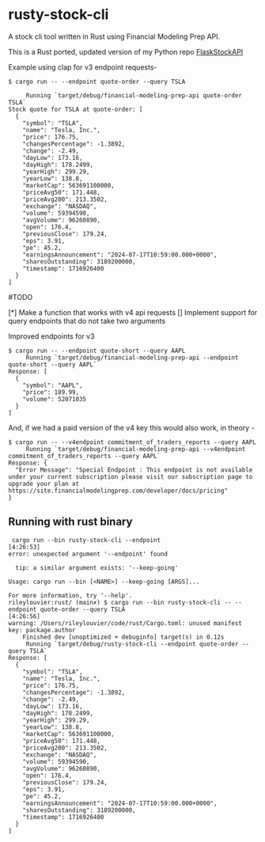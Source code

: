# rusty-stock-cli
A stock cli tool written in Rust using Financial Modeling Prep API.

This is a Rust ported, updated version of my Python repo [FlaskStockAPI](https://github.com/sadminriley/FlaskStockAPI)



Example using clap for v3 endpoint requests-

```
$ cargo run -- --endpoint quote-order --query TSLA

     Running `target/debug/financial-modeling-prep-api quote-order TSLA`
Stock quote for TSLA at quote-order: [
  {
    "symbol": "TSLA",
    "name": "Tesla, Inc.",
    "price": 176.75,
    "changesPercentage": -1.3892,
    "change": -2.49,
    "dayLow": 173.16,
    "dayHigh": 178.2499,
    "yearHigh": 299.29,
    "yearLow": 138.8,
    "marketCap": 563691100000,
    "priceAvg50": 171.448,
    "priceAvg200": 213.3502,
    "exchange": "NASDAQ",
    "volume": 59394590,
    "avgVolume": 96260890,
    "open": 176.4,
    "previousClose": 179.24,
    "eps": 3.91,
    "pe": 45.2,
    "earningsAnnouncement": "2024-07-17T10:59:00.000+0000",
    "sharesOutstanding": 3189200000,
    "timestamp": 1716926400
  }
]
```

#TODO

[*] Make a function that works with v4 api requests
[]  Implement support for query endpoints that do not take two arguments





Improved endpoints for v3
```
$ cargo run -- --endpoint quote-short --query AAPL
     Running `target/debug/financial-modeling-prep-api --endpoint quote-short --query AAPL`
Response: [
  {
    "symbol": "AAPL",
    "price": 189.99,
    "volume": 52071035
  }
]
```


And, if we had a paid version of the v4 key this would also work, in theory -

```
$ cargo run -- --v4endpoint commitment_of_traders_reports --query AAPL
     Running `target/debug/financial-modeling-prep-api --v4endpoint commitment_of_traders_reports --query AAPL`
Response: {
  "Error Message": "Special Endpoint : This endpoint is not available under your current subscription please visit our subscription page to upgrade your plan at https://site.financialmodelingprep.com/developer/docs/pricing"
}

```

## Running with rust binary

```
 cargo run --bin rusty-stock-cli --endpoint                                                                                    [4:26:53]
error: unexpected argument '--endpoint' found

  tip: a similar argument exists: '--keep-going'

Usage: cargo run --bin [<NAME>] --keep-going [ARGS]...

For more information, try '--help'.
rileylouvier:rust/ (main✗) $ cargo run --bin rusty-stock-cli -- --endpoint quote-order --query TSLA                                                        [4:26:56]
warning: /Users/rileylouvier/code/rust/Cargo.toml: unused manifest key: package.author
    Finished dev [unoptimized + debuginfo] target(s) in 0.12s
     Running `target/debug/rusty-stock-cli --endpoint quote-order --query TSLA`
Response: [
  {
    "symbol": "TSLA",
    "name": "Tesla, Inc.",
    "price": 176.75,
    "changesPercentage": -1.3892,
    "change": -2.49,
    "dayLow": 173.16,
    "dayHigh": 178.2499,
    "yearHigh": 299.29,
    "yearLow": 138.8,
    "marketCap": 563691100000,
    "priceAvg50": 171.448,
    "priceAvg200": 213.3502,
    "exchange": "NASDAQ",
    "volume": 59394590,
    "avgVolume": 96260890,
    "open": 176.4,
    "previousClose": 179.24,
    "eps": 3.91,
    "pe": 45.2,
    "earningsAnnouncement": "2024-07-17T10:59:00.000+0000",
    "sharesOutstanding": 3189200000,
    "timestamp": 1716926400
  }
]
```
